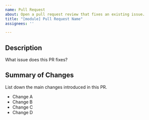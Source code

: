```yaml
---
name: Pull Request
about: Open a pull request review that fixes an existing issue.
title: "[module] Pull Request Name"
assignees: ''

---
```


Description
------------

What issue does this PR fixes?

Summary of Changes
-------------------

List down the main changes introduced in this PR.

- Change A
- Change B
- Change C
- Change D
